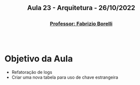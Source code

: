 <h2 align = "center" >Aula 23  - Arquitetura - 26/10/2022<h2>

<h3 align = "center" ><a href="https://github.com/ffborelli/curso-brq-java-2022-09-05/">Professor: Fabrizio Borelli</a></h3>
</br></br>

# Objetivo da Aula
- Refatoração de logs
- Criar uma nova tabela para uso de chave estrangeira

# 